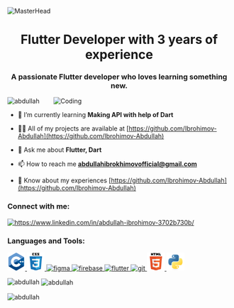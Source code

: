 ![MasterHead](https://firebasestorage.googleapis.com/v0/b/flexi-coding.appspot.com/o/dempgi7-520f8d5f-63d4-4453-8822-dbc149ae27f8.gif?alt=media&token=91c0c7b2-93c3-4029-b011-1a8703c5730d)
<h1 align="center">Flutter Developer with 3 years of experience</h1>
<h3 align="center">A passionate Flutter developer who loves learning something new.</h3>
<img align="right" alt="Coding" width="400" src="https://i.giphy.com/bGgsc5mWoryfgKBx1u.webp">

<p align="left"> <img src="https://komarev.com/ghpvc/?username=abdullah&label=Profile%20views&color=0e75b6&style=flat" alt="abdullah" /> </p>

- 🌱 I’m currently learning **Making API with help of Dart**

- 👨‍💻 All of my projects are available at [https://github.com/Ibrohimov-Abdullah](https://github.com/Ibrohimov-Abdullah)

- 💬 Ask me about **Flutter, Dart**

- 📫 How to reach me **abdullahibrokhimovofficial@gmail.com**

- 📄 Know about my experiences [https://github.com/Ibrohimov-Abdullah](https://github.com/Ibrohimov-Abdullah)

<h3 align="left">Connect with me:</h3>
<p align="left">
<a href="https://linkedin.com/in/https://www.linkedin.com/in/abdullah-ibrohimov-3702b730b/" target="blank"><img align="center" src="https://raw.githubusercontent.com/rahuldkjain/github-profile-readme-generator/master/src/images/icons/Social/linked-in-alt.svg" alt="https://www.linkedin.com/in/abdullah-ibrohimov-3702b730b/" height="30" width="40" /></a>
</p>

<h3 align="left">Languages and Tools:</h3>
<p align="left"> <a href="https://www.w3schools.com/cpp/" target="_blank" rel="noreferrer"> <img src="https://raw.githubusercontent.com/devicons/devicon/master/icons/cplusplus/cplusplus-original.svg" alt="cplusplus" width="40" height="40"/> </a> <a href="https://www.w3schools.com/css/" target="_blank" rel="noreferrer"> <img src="https://raw.githubusercontent.com/devicons/devicon/master/icons/css3/css3-original-wordmark.svg" alt="css3" width="40" height="40"/> </a> <a href="https://www.figma.com/" target="_blank" rel="noreferrer"> <img src="https://www.vectorlogo.zone/logos/figma/figma-icon.svg" alt="figma" width="40" height="40"/> </a> <a href="https://firebase.google.com/" target="_blank" rel="noreferrer"> <img src="https://www.vectorlogo.zone/logos/firebase/firebase-icon.svg" alt="firebase" width="40" height="40"/> </a> <a href="https://flutter.dev" target="_blank" rel="noreferrer"> <img src="https://www.vectorlogo.zone/logos/flutterio/flutterio-icon.svg" alt="flutter" width="40" height="40"/> </a> <a href="https://git-scm.com/" target="_blank" rel="noreferrer"> <img src="https://www.vectorlogo.zone/logos/git-scm/git-scm-icon.svg" alt="git" width="40" height="40"/> </a> <a href="https://www.w3.org/html/" target="_blank" rel="noreferrer"> <img src="https://raw.githubusercontent.com/devicons/devicon/master/icons/html5/html5-original-wordmark.svg" alt="html5" width="40" height="40"/> </a> <a href="https://www.python.org" target="_blank" rel="noreferrer"> <img src="https://raw.githubusercontent.com/devicons/devicon/master/icons/python/python-original.svg" alt="python" width="40" height="40"/> </a> </p>

<p><img align="left" src="https://github-readme-stats.vercel.app/api/top-langs?username=ibrohimov-abdullah&show_icons=true&locale=en&layout=compact&theme=tokyonight" alt="abdullah" /></p>

<p>&nbsp;<img align="center" src="https://github-readme-stats.vercel.app/api?username=Ibrohimov-Abdullah&show_icons=true&locale=en&theme=tokyonight" alt="abdullah" /></p>

<p><img align="center" src="https://github-readme-streak-stats.herokuapp.com/?user=Ibrohimov-Abdullah&&theme=tokyonight" alt="abdullah" /></p>
